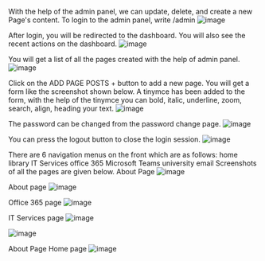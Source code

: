 
With the help of the admin panel, we can update, delete, and create a new Page's content. To login to the admin panel, write /admin
 ![image](https://user-images.githubusercontent.com/129947350/230136419-ad8df931-a0a8-469d-8397-3d9f202aae2a.png)


After login, you will be redirected to the dashboard. You will also see the recent actions on the dashboard.
 ![image](https://user-images.githubusercontent.com/129947350/230136508-fff6f682-5918-4a2f-bb62-3dd50a34c60e.png)


You will get a list of all the pages created with the help of admin panel.
 ![image](https://user-images.githubusercontent.com/129947350/230136552-1927c5a6-37eb-43a7-a700-356c096f2458.png)

Click on the ADD PAGE POSTS + button to add a new page. You will get a form like the screenshot shown below. A tinymce has been added to the form, with the help of the tinymce you can bold, italic, underline, zoom, search, align, heading your text.
 ![image](https://user-images.githubusercontent.com/129947350/230136594-9ea32252-5d9a-4339-aee0-4d579d864c59.png)

The password can be changed from the password change page.
 ![image](https://user-images.githubusercontent.com/129947350/230136638-3e393868-bef2-4b05-b3b6-f920486a3231.png)


You can press the logout button to close the login session.
 ![image](https://user-images.githubusercontent.com/129947350/230136668-f32b5e4a-3d41-4ab7-9eef-dacf447317f3.png)


There are 6 navigation menus on the front which are as follows:
home
library
IT Services
office 365
Microsoft Teams
university email
Screenshots of all the pages are given below.
About Page
 ![image](https://user-images.githubusercontent.com/129947350/230136916-a6fd45f0-208b-4a34-91e1-99dedda7438f.png)

About page
 ![image](https://user-images.githubusercontent.com/129947350/230136936-87c94efd-fca3-4f88-abae-3a0ca895be48.png)

Office 365 page
 ![image](https://user-images.githubusercontent.com/129947350/230136955-4e4e9fee-4cfd-476d-98f7-d0176bde300d.png)

IT Services page
 ![image](https://user-images.githubusercontent.com/129947350/230136996-91e97b1d-8c0d-4792-b898-3cc8dc323cb4.png)

![image](https://user-images.githubusercontent.com/129947350/230137037-8e078aa3-53a2-4d4e-812e-e2f256cf3278.png)

About Page 
Home page
 ![image](https://user-images.githubusercontent.com/129947350/230137080-5af45157-27d9-48f1-8bc8-4508a6beccfe.png)


